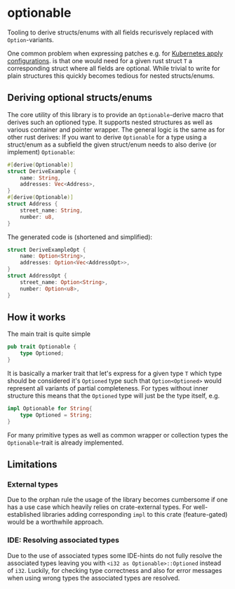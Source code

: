 # optionable

Tooling to derive structs/enums with all fields recurisvely replaced with `Option`-variants.

One common problem when expressing patches e.g. for [Kubernetes apply configurations](https://pkg.go.dev/k8s.io/client-go/applyconfigurations).
is that one would need for a given rust struct `T` a corresponding struct where all fields are optional.
While trivial to write for plain structures this quickly becomes tedious for nested structs/enums.

## Deriving optional structs/enums

The core utility of this library is to provide an `Optionable`-derive macro
that derives such an optioned type. It supports nested structures as well as various
container and pointer wrapper. The general logic is the same as for other rust derives:
If you want to derive `Optionable` for a type using a struct/enum as a subfield the
given struct/enum needs to also derive (or implement) `Optionable`:
```rust
#[derive(Optionable)]
struct DeriveExample {
    name: String,
    addresses: Vec<Address>,
}
#[derive(Optionable)]
struct Address {
    street_name: String,
    number: u8,
}
```
The generated code is (shortened and simplified):
```rust
struct DeriveExampleOpt {
    name: Option<String>,
    addresses: Option<Vec<AddressOpt>>,
}
struct AddressOpt {
    street_name: Option<String>,
    number: Option<u8>,
}
``````

## How it works
The main trait is quite simple
```rust
pub trait Optionable {
    type Optioned;
}
```
It is basically a marker trait that let's express for a given type `T` which type should be considered it's `Optioned` type
such that `Option<Optioned>` would represent all variants of partial completeness.
For types without inner structure this means that the `Optioned` type will just be the type itself, e.g.
```rust
impl Optionable for String{
    type Optioned = String;
}
```
For many primitive types as well as common wrapper or collection types the `Optionable`-trait is already implemented.

## Limitations

### External types
Due to the orphan rule the usage of the library becomes cumbersome if one has a use case which heavily relies on crate-external types.
For well-established libraries adding corresponding `impl` to this crate (feature-gated) would be a worthwhile approach.

### IDE: Resolving associated types
Due to the use of associated types some IDE-hints do not fully resolve the associated types leaving you with
`<i32 as Optionable>::Optioned` instead of `i32`. Luckily, for checking type correctness and also for error messages
when using wrong types the associated types are resolved.